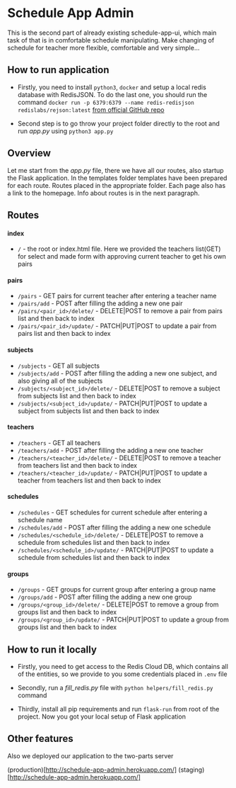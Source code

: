 # Schedule App Admin

This is the second part of already existing schedule-app-ui, which main task of that is in comfortable schedule manipulating. Make changing of schedule for teacher more flexible, comfortable and very simple...

## How to run application

- Firstly, you need to install `python3`, `docker` and setup a local redis database with RedisJSON. To do the last one, you should run the command `docker run -p 6379:6379 --name redis-redisjson redislabs/rejson:latest` [from official GitHub repo](https://github.com/RedisJSON/RedisJSON)

- Second step is to go throw your project folder directly to the root and run _app.py_ using `python3 app.py`

## Overview

Let me start from the _app.py_ file, there we have all our routes, also startup the Flask application. In the templates folder templates have been prepared for each route. Routes placed in the appropriate folder. Each page also has a link to the homepage. Info about routes is in the next paragraph.

## Routes

#### index

- `/` - the root or index.html file. Here we provided the teachers list(GET) for select and made form with approving current teacher to get his own pairs

#### pairs

- `/pairs` - GET pairs for current teacher after entering a teacher name
- `/pairs/add` - POST after filling the adding a new one pair
- `/pairs/<pair_id>/delete/` - DELETE|POST to remove a pair from pairs list and then back to index
- `/pairs/<pair_id>/update/` - PATCH|PUT|POST to update a pair from pairs list and then back to index

#### subjects

- `/subjects` - GET all subjects
- `/subjects/add` - POST after filling the adding a new one subject, and also giving all of the subjects
- `/subjects/<subject_id>/delete/` - DELETE|POST to remove a subject from subjects list and then back to index
- `/subjects/<subject_id>/update/` - PATCH|PUT|POST to update a subject from subjects list and then back to index

#### teachers

- `/teachers` - GET all teachers
- `/teachers/add` - POST after filling the adding a new one teacher
- `/teachers/<teacher_id>/delete/` - DELETE|POST to remove a teacher from teachers list and then back to index
- `/teachers/<teacher_id>/update/` - PATCH|PUT|POST to update a teacher from teachers list and then back to index

#### schedules

- `/schedules` - GET schedules for current schedule after entering a schedule name
- `/schedules/add` - POST after filling the adding a new one schedule
- `/schedules/<schedule_id>/delete/` - DELETE|POST to remove a schedule from schedules list and then back to index
- `/schedules/<schedule_id>/update/` - PATCH|PUT|POST to update a schedule from schedules list and then back to index

#### groups

- `/groups` - GET groups for current group after entering a group name
- `/groups/add` - POST after filling the adding a new one group
- `/groups/<group_id>/delete/` - DELETE|POST to remove a group from groups list and then back to index
- `/groups/<group_id>/update/` - PATCH|PUT|POST to update a group from groups list and then back to index

## How to run it locally

- Firstly, you need to get access to the Redis Cloud DB, which contains all of the entities, so we provide to you some credentials placed in `.env` file

- Secondly, run a _fill_redis.py_ file with `python helpers/fill_redis.py` command

- Thirdly, install all pip requirements and run `flask-run` from root of the project. Now you got your local setup of Flask application

## Other features

Also we deployed our application to the two-parts server

(production)[http://schedule-app-admin.herokuapp.com/]
(staging)[http://schedule-app-admin.herokuapp.com/]
